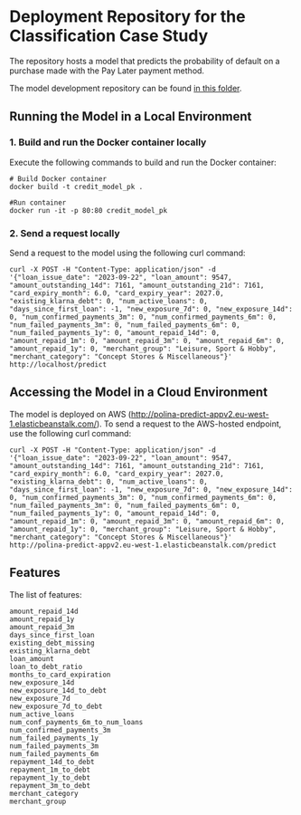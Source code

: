 # Deployment Repository for the Classification Case Study
The repository hosts a model that predicts the probability of default on a purchase made with the Pay Later payment method.

The model development repository can be found [in this folder](https://github.com/polinaknutssonklarna/model_development/tree/main/model_development).  


## Running the Model in a Local Environment
### 1. Build and run the Docker container locally

Execute the following commands to build and run the Docker container:

```
# Build Docker container
docker build -t credit_model_pk .

#Run container
docker run -it -p 80:80 credit_model_pk
```

### 2. Send a request locally

Send a request to the model using the following curl command:

```
curl -X POST -H "Content-Type: application/json" -d '{"loan_issue_date": "2023-09-22", "loan_amount": 9547, "amount_outstanding_14d": 7161, "amount_outstanding_21d": 7161, "card_expiry_month": 6.0, "card_expiry_year": 2027.0, "existing_klarna_debt": 0, "num_active_loans": 0, "days_since_first_loan": -1, "new_exposure_7d": 0, "new_exposure_14d": 0, "num_confirmed_payments_3m": 0, "num_confirmed_payments_6m": 0, "num_failed_payments_3m": 0, "num_failed_payments_6m": 0, "num_failed_payments_1y": 0, "amount_repaid_14d": 0, "amount_repaid_1m": 0, "amount_repaid_3m": 0, "amount_repaid_6m": 0, "amount_repaid_1y": 0, "merchant_group": "Leisure, Sport & Hobby", "merchant_category": "Concept Stores & Miscellaneous"}' http://localhost/predict
```

## Accessing the Model in a Cloud Environment
The model is deployed on AWS (http://polina-predict-appv2.eu-west-1.elasticbeanstalk.com/). To send a request to the AWS-hosted endpoint, use the following curl command:
```
curl -X POST -H "Content-Type: application/json" -d '{"loan_issue_date": "2023-09-22", "loan_amount": 9547, "amount_outstanding_14d": 7161, "amount_outstanding_21d": 7161, "card_expiry_month": 6.0, "card_expiry_year": 2027.0, "existing_klarna_debt": 0, "num_active_loans": 0, "days_since_first_loan": -1, "new_exposure_7d": 0, "new_exposure_14d": 0, "num_confirmed_payments_3m": 0, "num_confirmed_payments_6m": 0, "num_failed_payments_3m": 0, "num_failed_payments_6m": 0, "num_failed_payments_1y": 0, "amount_repaid_14d": 0, "amount_repaid_1m": 0, "amount_repaid_3m": 0, "amount_repaid_6m": 0, "amount_repaid_1y": 0, "merchant_group": "Leisure, Sport & Hobby", "merchant_category": "Concept Stores & Miscellaneous"}'  http://polina-predict-appv2.eu-west-1.elasticbeanstalk.com/predict
```


## Features
The list of features:
```
amount_repaid_14d
amount_repaid_1y
amount_repaid_3m
days_since_first_loan
existing_debt_missing
existing_klarna_debt
loan_amount
loan_to_debt_ratio
months_to_card_expiration
new_exposure_14d
new_exposure_14d_to_debt
new_exposure_7d
new_exposure_7d_to_debt
num_active_loans
num_conf_payments_6m_to_num_loans
num_confirmed_payments_3m
num_failed_payments_1y
num_failed_payments_3m
num_failed_payments_6m
repayment_14d_to_debt
repayment_1m_to_debt
repayment_1y_to_debt
repayment_3m_to_debt
merchant_category
merchant_group
```